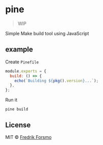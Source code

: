 # pine

> WIP

Simple Make build tool using JavaScript

## example

Create `Pinefile`

```js
module.exports = {
  build: () => {
    echo(`Building ${pkg().version}...`);
  },
};
```

Run it

```
pine build
```

## License

MIT © [Fredrik Forsmo](https://github.com/frozzare)